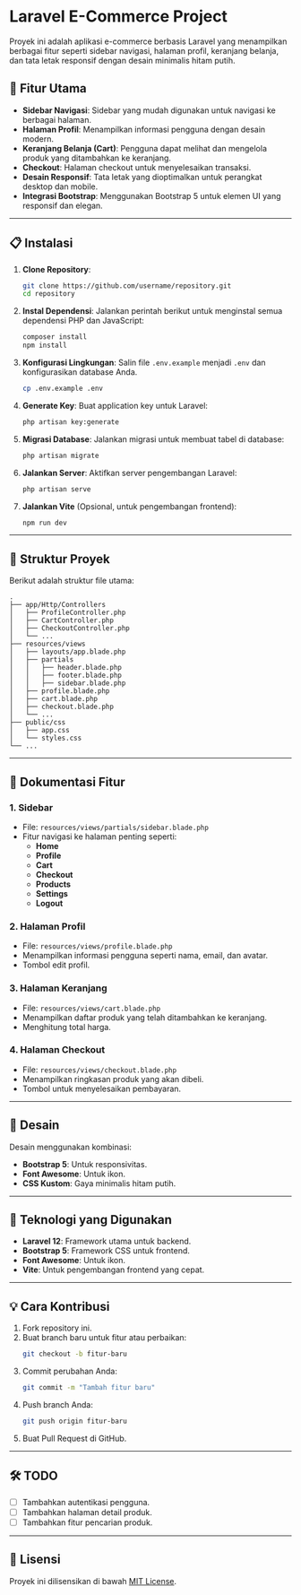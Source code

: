 
# Laravel E-Commerce Project

Proyek ini adalah aplikasi e-commerce berbasis Laravel yang menampilkan berbagai fitur seperti sidebar navigasi, halaman profil, keranjang belanja, dan tata letak responsif dengan desain minimalis hitam putih.

## 🚀 Fitur Utama
- **Sidebar Navigasi**: Sidebar yang mudah digunakan untuk navigasi ke berbagai halaman.
- **Halaman Profil**: Menampilkan informasi pengguna dengan desain modern.
- **Keranjang Belanja (Cart)**: Pengguna dapat melihat dan mengelola produk yang ditambahkan ke keranjang.
- **Checkout**: Halaman checkout untuk menyelesaikan transaksi.
- **Desain Responsif**: Tata letak yang dioptimalkan untuk perangkat desktop dan mobile.
- **Integrasi Bootstrap**: Menggunakan Bootstrap 5 untuk elemen UI yang responsif dan elegan.

---

## 📋 Instalasi

1. **Clone Repository**:
   ```bash
   git clone https://github.com/username/repository.git
   cd repository
   ```

2. **Instal Dependensi**:
   Jalankan perintah berikut untuk menginstal semua dependensi PHP dan JavaScript:
   ```bash
   composer install
   npm install
   ```

3. **Konfigurasi Lingkungan**:
   Salin file `.env.example` menjadi `.env` dan konfigurasikan database Anda.
   ```bash
   cp .env.example .env
   ```

4. **Generate Key**:
   Buat application key untuk Laravel:
   ```bash
   php artisan key:generate
   ```

5. **Migrasi Database**:
   Jalankan migrasi untuk membuat tabel di database:
   ```bash
   php artisan migrate
   ```

6. **Jalankan Server**:
   Aktifkan server pengembangan Laravel:
   ```bash
   php artisan serve
   ```

7. **Jalankan Vite** (Opsional, untuk pengembangan frontend):
   ```bash
   npm run dev
   ```

---

## 📂 Struktur Proyek
Berikut adalah struktur file utama:
```
.
├── app/Http/Controllers
│   ├── ProfileController.php
│   ├── CartController.php
│   ├── CheckoutController.php
│   └── ...
├── resources/views
│   ├── layouts/app.blade.php
│   ├── partials
│   │   ├── header.blade.php
│   │   ├── footer.blade.php
│   │   ├── sidebar.blade.php
│   ├── profile.blade.php
│   ├── cart.blade.php
│   ├── checkout.blade.php
│   └── ...
├── public/css
│   ├── app.css
│   └── styles.css
└── ...
```

---

## 📑 Dokumentasi Fitur

### 1. **Sidebar**
- File: `resources/views/partials/sidebar.blade.php`
- Fitur navigasi ke halaman penting seperti:
  - **Home**
  - **Profile**
  - **Cart**
  - **Checkout**
  - **Products**
  - **Settings**
  - **Logout**

### 2. **Halaman Profil**
- File: `resources/views/profile.blade.php`
- Menampilkan informasi pengguna seperti nama, email, dan avatar.
- Tombol edit profil.

### 3. **Halaman Keranjang**
- File: `resources/views/cart.blade.php`
- Menampilkan daftar produk yang telah ditambahkan ke keranjang.
- Menghitung total harga.

### 4. **Halaman Checkout**
- File: `resources/views/checkout.blade.php`
- Menampilkan ringkasan produk yang akan dibeli.
- Tombol untuk menyelesaikan pembayaran.

---

## 🎨 Desain
Desain menggunakan kombinasi:
- **Bootstrap 5**: Untuk responsivitas.
- **Font Awesome**: Untuk ikon.
- **CSS Kustom**: Gaya minimalis hitam putih.

---

## 🔧 Teknologi yang Digunakan
- **Laravel 12**: Framework utama untuk backend.
- **Bootstrap 5**: Framework CSS untuk frontend.
- **Font Awesome**: Untuk ikon.
- **Vite**: Untuk pengembangan frontend yang cepat.

---

## 💡 Cara Kontribusi
1. Fork repository ini.
2. Buat branch baru untuk fitur atau perbaikan:
   ```bash
   git checkout -b fitur-baru
   ```
3. Commit perubahan Anda:
   ```bash
   git commit -m "Tambah fitur baru"
   ```
4. Push branch Anda:
   ```bash
   git push origin fitur-baru
   ```
5. Buat Pull Request di GitHub.

---

## 🛠 TODO
- [ ] Tambahkan autentikasi pengguna.
- [ ] Tambahkan halaman detail produk.
- [ ] Tambahkan fitur pencarian produk.

---

## 📄 Lisensi
Proyek ini dilisensikan di bawah [MIT License](LICENSE).
